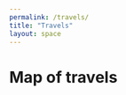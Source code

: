 ```yaml
---
permalink: /travels/
title: "Travels"
layout: space
---
```

# Map of travels
<html>
    <head>
        <meta name="viewport" content="width=device-width, initial-scale=1.0">
        <script src='https://api.mapbox.com/mapbox-gl-js/v2.0.1/mapbox-gl.js'></script>
        <link href='https://api.mapbox.com/mapbox-gl-js/v2.0.1/mapbox-gl.css' rel='stylesheet' />
    </head>
    <body>
        <br>
        <div id='map' style='width: 100%; height: 480px;'></div>
        <script>
            mapboxgl.accessToken = "pk.eyJ1IjoiemhhbmdjaSIsImEiOiJja2themJsZTcxOTRzMnZsbjZxNmIxOTF1In0.xY5kzc2fZFfaURdJNvUEsQ"
            var map = new mapboxgl.Map({
                container: 'map',
                style: 'mapbox://styles/mapbox/streets-v11',
                center: [-74.5, 40],
                zoom: 0.3
            });
        </script>
    </body>
</html>
